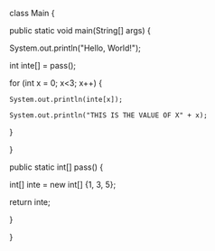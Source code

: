 class Main {

public static void main(String[] args) {

  System.out.println("Hello, World!");

  int inte[] = pass();

  for (int x = 0; x<3; x++) {

    System.out.println(inte[x]);

    System.out.println("THIS IS THE VALUE OF X" + x);

  }

}

public static int[] pass() {

int[] inte = new int[] {1, 3, 5};

return inte;

}

}
